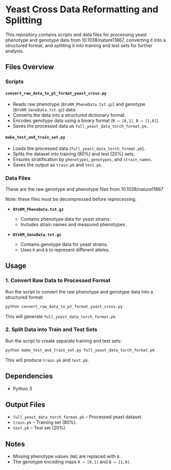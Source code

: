 # Yeast Cross Data Reformatting and Splitting

This repository contains scripts and data files for processing yeast phenotype and genotype data from 10.1038/nature11867, converting it into a structured format, and splitting it into training and test sets for further analysis.  

## Files Overview

### Scripts

#### `convert_raw_data_to_pt_format_yeast_cross.py`  

- Reads raw phenotype (`BYxRM_PhenoData.txt.gz`) and genotype (`BYxRM_GenoData.txt.gz`) data.  
- Converts the data into a structured dictionary format.  
- Encodes genotype data using a binary format (`R → [0,1]`, `B → [1,0]`).  
- Saves the processed data as `full_yeast_data_torch_format.pk`.  

#### `make_test_and_train_set.py` 

- Loads the processed data (`full_yeast_data_torch_format.pk`).  
- Splits the dataset into training (80%) and test (20%) sets.  
- Ensures stratification by `phenotypes`, `genotypes`, and `strain_names`.  
- Saves the output as `train.pk` and `test.pk`.  

### Data Files

These are the raw genotype and phenotype files from 10.1038/nature11867

Note: these files must be decompressed before reprocessing.

- **`BYxRM_PhenoData.txt.gz`**  
  - Contains phenotype data for yeast strains.  
  - Includes strain names and measured phenotypes.  

- **`BYxRM_GenoData.txt.gz`**  
  - Contains genotype data for yeast strains.  
  - Uses `R` and `B` to represent different alleles.  

## Usage

### 1. Convert Raw Data to Processed Format

Run the script to convert the raw phenotype and genotype data into a structured format:  

```bash
python convert_raw_data_to_pt_format_yeast_cross.py
```

This will generate `full_yeast_data_torch_format.pk`.  

### 2. Split Data into Train and Test Sets

Run the script to create separate training and test sets:  

```bash
python make_test_and_train_set.py full_yeast_data_torch_format.pk
```

This will produce `train.pk` and `test.pk`.  

## Dependencies

- Python 3  

## Output Files

- `full_yeast_data_torch_format.pk` – Processed yeast dataset.  
- `train.pk` – Training set (80%).  
- `test.pk` – Test set (20%).  

## Notes

- Missing phenotype values (`NA`) are replaced with `0`.  
- The genotype encoding maps `R → [0,1]` and `B → [1,0]`.  
